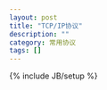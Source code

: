 ```yaml
---
layout: post
title: "TCP/IP协议"
description: ""
category: 常用协议
tags: []
---
```

{% include JB/setup %}
